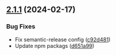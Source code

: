 ## [2.1.1](https://github.com/htmlplus/element/compare/v2.1.0...v2.1.1) (2024-02-17)


### Bug Fixes

* Fix semantic-release config ([c92d481](https://github.com/htmlplus/element/commit/c92d481faba457cf31eca31478384ce1177f5a09))
* Update npm packags ([d651a99](https://github.com/htmlplus/element/commit/d651a99d9a179a0d5d5584c6bc8c8c9077bdf95b))
